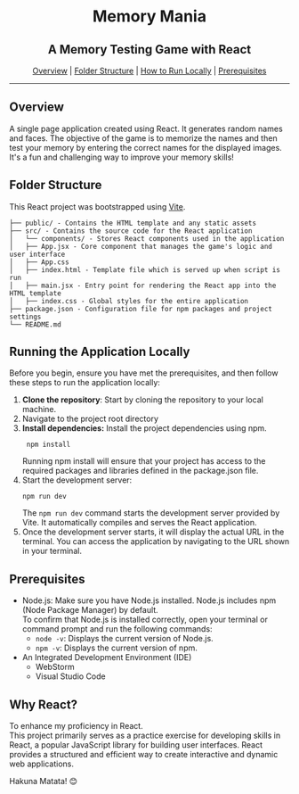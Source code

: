 <h1 align="center">Memory Mania</h1>
<h2 align="center">A Memory Testing Game with React</h2>

<div align="center">

[Overview](#overview) |
[Folder Structure](#folder-structure) |
[How to Run Locally](#running-the-application-locally) |
[Prerequisites](#prerequisites)
</div>

---

## Overview
A single page application created using React.
It generates random names and faces.
The objective of the game is to memorize the names and then test your memory by entering the correct names for the displayed images.
It's a fun and challenging way to improve your memory skills!

## Folder Structure
This React project was bootstrapped using [Vite](https://vitejs.dev/guide/).
```
├── public/ - Contains the HTML template and any static assets
├── src/ - Contains the source code for the React application
│   └── components/ - Stores React components used in the application
│   ├── App.jsx - Core component that manages the game's logic and user interface
│   ├── App.css
│   ├── index.html - Template file which is served up when script is run
│   ├── main.jsx - Entry point for rendering the React app into the HTML template
│   ├── index.css - Global styles for the entire application
├── package.json - Configuration file for npm packages and project settings
└── README.md
```

## Running the Application Locally
Before you begin, ensure you have met the prerequisites, and then
follow these steps to run the application locally:  
1. **Clone the repository**: Start by cloning the repository to your local machine.
2. Navigate to the project root directory
3. **Install dependencies:** Install the project dependencies using npm.
   ```shell
    npm install
    ```
   Running npm install will ensure that your project has access to the required packages and libraries defined in the package.json file.
4. Start the development server:
    ```shell
    npm run dev
    ```
   The `npm run dev` command starts the development server provided by Vite. It automatically compiles and serves the React application.
5. Once the development server starts,
   it will display the actual URL in the terminal. You can access the application by navigating to the URL shown in your terminal.

## Prerequisites
- Node.js: Make sure you have Node.js installed.
  Node.js includes npm (Node Package Manager) by default.  
  To confirm that Node.js is installed correctly, open your terminal or command prompt and run the following commands:
  - `node -v`: Displays the current version of Node.js.
  - `npm -v`: Displays the current version of npm.
- An Integrated Development Environment (IDE)
  - WebStorm
  - Visual Studio Code

## Why React?
To enhance my proficiency in React.  
This project primarily serves as a practice exercise for developing skills in React, 
a popular JavaScript library for building user interfaces. 
React provides a structured and efficient way to create interactive 
and dynamic web applications.

Hakuna Matata! 😊
